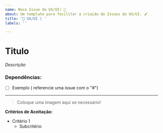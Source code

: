 ```yaml
---
name: Nova Issue de UX/UI! 🎨
about: Um template para facilitar a criação de Issues de UX/UI. 🖌️
title: '🎨 UX/UI | '
labels: ''

---
```


# Titulo
_Descrição_

### Dependências:
- [ ] Exemplo ( referencie uma issue com o "#")

---

> Coloque uma imagem aqui se necessário! 

**Critérios de Aceitação:**
- Critério 1
  - Subcritério
